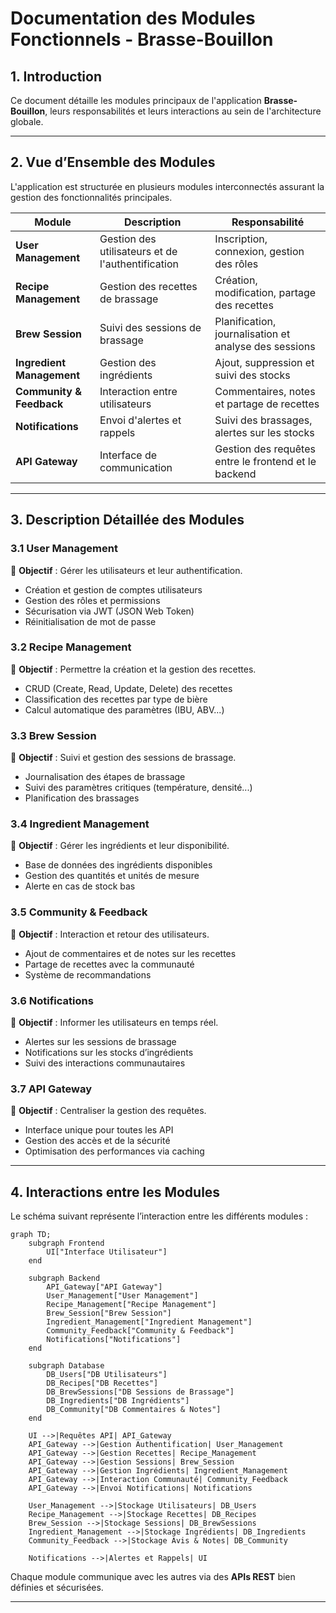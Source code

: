 # Documentation des Modules Fonctionnels - Brasse-Bouillon

## 1. Introduction

Ce document détaille les modules principaux de l'application **Brasse-Bouillon**, leurs responsabilités et leurs interactions au sein de l'architecture globale.

---

## 2. Vue d’Ensemble des Modules

L'application est structurée en plusieurs modules interconnectés assurant la gestion des fonctionnalités principales.

| Module | Description | Responsabilité |
|--------|------------|---------------|
| **User Management** | Gestion des utilisateurs et de l'authentification | Inscription, connexion, gestion des rôles |
| **Recipe Management** | Gestion des recettes de brassage | Création, modification, partage des recettes |
| **Brew Session** | Suivi des sessions de brassage | Planification, journalisation et analyse des sessions |
| **Ingredient Management** | Gestion des ingrédients | Ajout, suppression et suivi des stocks |
| **Community & Feedback** | Interaction entre utilisateurs | Commentaires, notes et partage de recettes |
| **Notifications** | Envoi d'alertes et rappels | Suivi des brassages, alertes sur les stocks |
| **API Gateway** | Interface de communication | Gestion des requêtes entre le frontend et le backend |

---

## 3. Description Détaillée des Modules

### 3.1 User Management

📌 **Objectif** : Gérer les utilisateurs et leur authentification.

- Création et gestion de comptes utilisateurs
- Gestion des rôles et permissions
- Sécurisation via JWT (JSON Web Token)
- Réinitialisation de mot de passe

### 3.2 Recipe Management

📌 **Objectif** : Permettre la création et la gestion des recettes.

- CRUD (Create, Read, Update, Delete) des recettes
- Classification des recettes par type de bière
- Calcul automatique des paramètres (IBU, ABV...)

### 3.3 Brew Session

📌 **Objectif** : Suivi et gestion des sessions de brassage.

- Journalisation des étapes de brassage
- Suivi des paramètres critiques (température, densité...)
- Planification des brassages

### 3.4 Ingredient Management

📌 **Objectif** : Gérer les ingrédients et leur disponibilité.

- Base de données des ingrédients disponibles
- Gestion des quantités et unités de mesure
- Alerte en cas de stock bas

### 3.5 Community & Feedback

📌 **Objectif** : Interaction et retour des utilisateurs.

- Ajout de commentaires et de notes sur les recettes
- Partage de recettes avec la communauté
- Système de recommandations

### 3.6 Notifications

📌 **Objectif** : Informer les utilisateurs en temps réel.

- Alertes sur les sessions de brassage
- Notifications sur les stocks d’ingrédients
- Suivi des interactions communautaires

### 3.7 API Gateway

📌 **Objectif** : Centraliser la gestion des requêtes.

- Interface unique pour toutes les API
- Gestion des accès et de la sécurité
- Optimisation des performances via caching

---

## 4. Interactions entre les Modules

Le schéma suivant représente l’interaction entre les différents modules :

```mermaid
graph TD;
    subgraph Frontend
        UI["Interface Utilisateur"]
    end

    subgraph Backend
        API_Gateway["API Gateway"]
        User_Management["User Management"]
        Recipe_Management["Recipe Management"]
        Brew_Session["Brew Session"]
        Ingredient_Management["Ingredient Management"]
        Community_Feedback["Community & Feedback"]
        Notifications["Notifications"]
    end

    subgraph Database
        DB_Users["DB Utilisateurs"]
        DB_Recipes["DB Recettes"]
        DB_BrewSessions["DB Sessions de Brassage"]
        DB_Ingredients["DB Ingrédients"]
        DB_Community["DB Commentaires & Notes"]
    end

    UI -->|Requêtes API| API_Gateway
    API_Gateway -->|Gestion Authentification| User_Management
    API_Gateway -->|Gestion Recettes| Recipe_Management
    API_Gateway -->|Gestion Sessions| Brew_Session
    API_Gateway -->|Gestion Ingrédients| Ingredient_Management
    API_Gateway -->|Interaction Communauté| Community_Feedback
    API_Gateway -->|Envoi Notifications| Notifications

    User_Management -->|Stockage Utilisateurs| DB_Users
    Recipe_Management -->|Stockage Recettes| DB_Recipes
    Brew_Session -->|Stockage Sessions| DB_BrewSessions
    Ingredient_Management -->|Stockage Ingrédients| DB_Ingredients
    Community_Feedback -->|Stockage Avis & Notes| DB_Community

    Notifications -->|Alertes et Rappels| UI

```

Chaque module communique avec les autres via des **APIs REST** bien définies et sécurisées.

---

